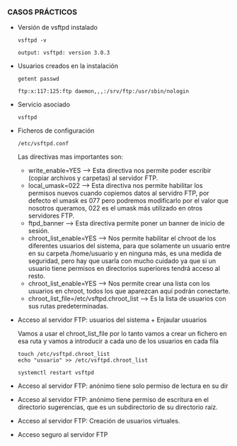 ### CASOS PRÁCTICOS

- Versión de vsftpd instalado
    
      vsftpd -v
      
      output: vsftpd: version 3.0.3


- Usuarios creados en la instalación

      getent passwd
      
      ftp:x:117:125:ftp daemon,,,:/srv/ftp:/usr/sbin/nologin


- Servicio asociado

      vsftpd

- Ficheros de configuración

      /etc/vsftpd.conf
      
  Las directivas mas importantes son:
  
    - write_enable=YES –> Esta directiva nos permite poder escribir (copiar archivos y carpetas) al servidor FTP.
    - local_umask=022 –> Esta directiva nos permite habilitar los permisos nuevos cuando copiemos datos al servidro FTP, por defecto el umask es 077 pero podremos modificarlo por el valor que nosotros queramos, 022 es el umask más utilizado en otros servidores FTP.
    - ftpd_banner –> Esta directiva permite poner un banner de inicio de sesión.
    - chroot_list_enable=YES –> Nos permite habilitar el chroot de los diferentes usuarios del sistema, para que solamente un usuario entre en su carpeta /home/usuario y en ninguna más, es una medida de seguridad, pero hay que usarla con mucho cuidado ya que si un usuario tiene permisos en directorios superiores tendrá acceso al resto.
    - chroot_list_enable=YES –> Nos permite crear una lista con los usuarios en chroot, todos los que aparezcan aquí podrán conectarte.
    - chroot_list_file=/etc/vsftpd.chroot_list –> Es la lista de usuarios con sus rutas predeterminadas.

- Acceso al servidor FTP: usuarios del sistema + Enjaular usuarios

     Vamos a usar el chroot_list_file por lo tanto vamos a crear un fichero en esa ruta y vamos a introducir a cada uno de los usuarios en cada fila
     
      touch /etc/vsftpd.chroot_list
      echo "usuario" >> /etc/vsftpd.chroot_list
      
      systemctl restart vsftpd

- Acceso al servidor FTP: anónimo tiene solo permiso de lectura en su dir

- Acceso al servidor FTP: anónimo tiene permiso de escritura en el directorio sugerencias, que es un subdirectorio de su directorio raíz.

- Acceso al servidor FTP: Creación de usuarios virtuales.

- Acceso seguro al servidor FTP
